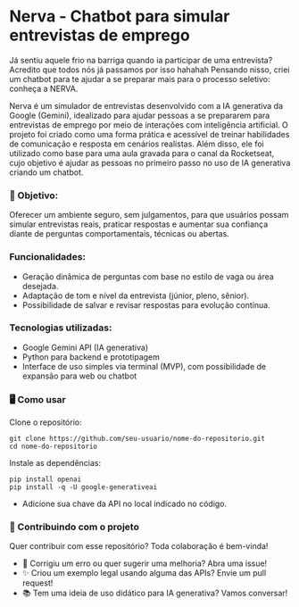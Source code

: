 # Nerva - Chatbot para simular entrevistas de emprego

Já sentiu aquele frio na barriga quando ia participar de uma entrevista? Acredito que todos nós já passamos por isso hahahah Pensando nisso, criei um chatbot para te ajudar a se preparar mais para o processo seletivo: conheça a NERVA.

Nerva é um simulador de entrevistas desenvolvido com a IA generativa da Google (Gemini), idealizado para ajudar pessoas a se prepararem para entrevistas de emprego por meio de interações com inteligência artificial. O projeto foi criado como uma forma prática e acessível de treinar habilidades de comunicação e resposta em cenários realistas. Além disso, ele foi utilizado como base para uma aula gravada para o canal da Rocketseat, cujo objetivo é ajudar as pessoas no primeiro passo no uso de IA generativa criando um chatbot.

### 🚀 Objetivo:
Oferecer um ambiente seguro, sem julgamentos, para que usuários possam simular entrevistas reais, praticar respostas e aumentar sua confiança diante de perguntas comportamentais, técnicas ou abertas.

### Funcionalidades:

- Geração dinâmica de perguntas com base no estilo de vaga ou área desejada.
- Adaptação de tom e nível da entrevista (júnior, pleno, sênior).
- Possibilidade de salvar e revisar respostas para evolução contínua.

### Tecnologias utilizadas:

- Google Gemini API (IA generativa)
- Python para backend e prototipagem
- Interface de uso simples via terminal (MVP), com possibilidade de expansão para web ou chatbot

### 🖥️ Como usar
Clone o repositório:

```
git clone https://github.com/seu-usuario/nome-do-repositorio.git
cd nome-do-repositorio
```

Instale as dependências:

```
pip install openai
pip install -q -U google-generativeai 
```
- Adicione sua chave da API no local indicado no código.

### 🤝 Contribuindo com o projeto
Quer contribuir com esse repositório? Toda colaboração é bem-vinda!

- 💬 Corrigiu um erro ou quer sugerir uma melhoria? Abra uma issue!
- ✨ Criou um exemplo legal usando alguma das APIs? Envie um pull request!
- 📚 Tem uma ideia de uso didático para IA generativa? Vamos conversar!
  
